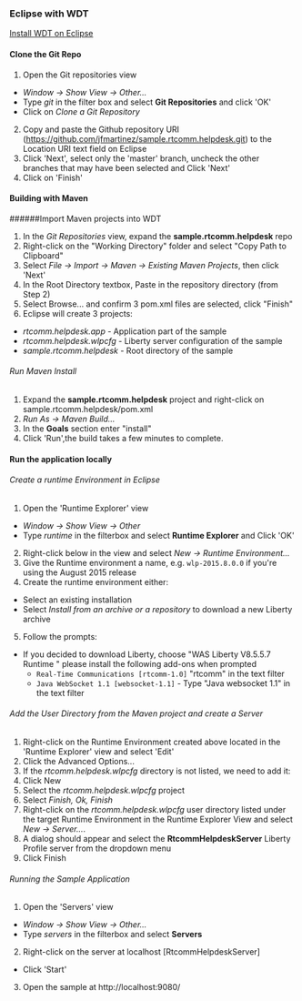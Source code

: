 ### Eclipse with WDT

[Install WDT on Eclipse](https://developer.ibm.com/wasdev/downloads/liberty-profile-using-eclipse/)


#### Clone the Git Repo

1. Open the Git repositories view
  +  *Window -> Show View -> Other...*
  + Type *git* in the filter box and select **Git Repositories** and click 'OK'
  + Click on *Clone a Git Repository*
2. Copy and paste the Github repository URI (https://github.com/jfmartinez/sample.rtcomm.helpdesk.git) to the Location URI text field on Eclipse
3. Click 'Next', select only the 'master' branch, uncheck the other branches that may have been selected and Click 'Next'
4. Click on 'Finish'

#### Building with Maven

######Import Maven projects into WDT

1. In the *Git Repositories* view, expand the **sample.rtcomm.helpdesk** repo
2. Right-click on the "Working Directory" folder and select "Copy Path to Clipboard"
3. Select *File -> Import -> Maven -> Existing Maven Projects*, then click 'Next'
4. In the Root Directory textbox, Paste in the repository directory (from Step 2)
5. Select Browse... and confirm 3 pom.xml files are selected, click "Finish"
6. Eclipse will create 3 projects:
  + *rtcomm.helpdesk.app* - Application part of the sample
  + *rtcomm.helpdesk.wlpcfg* - Liberty server configuration of the sample
  + *sample.rtcomm.helpdesk* - Root directory of the sample

###### Run Maven Install
1. Expand the **sample.rtcomm.helpdesk** project and right-click on sample.rtcomm.helpdesk/pom.xml
2. *Run As -> Maven Build...*
3. In the **Goals** section enter "install"
4. Click 'Run',the build takes a few minutes to complete.

#### Run the application locally

###### Create a runtime Environment in Eclipse

1. Open the 'Runtime Explorer' view
  + *Window -> Show View -> Other*
  + Type *runtime* in the filterbox and select **Runtime Explorer** and Click 'OK'
2. Right-click below in the view and select *New -> Runtime Environment...*
3. Give the Runtime environment a name, e.g.
`wlp-2015.8.0.0` if you're using the August 2015 release
4. Create the runtime environment either:
  + Select an existing installation
  + Select *Install from an archive or a repository* to download a new Liberty archive
5. Follow the prompts:
  + If you decided to download Liberty, choose "WAS Liberty V8.5.5.7 Runtime " please install the following add-ons when prompted
    + `Real-Time Communications [rtcomm-1.0]` "rtcomm" in the text filter
    + `Java WebSocket 1.1 [websocket-1.1]` - Type "Java websocket 1.1" in the text filter

###### Add the User Directory from the Maven project and create a Server

1. Right-click on the Runtime Environment created above located in the 'Runtime Explorer' view and select 'Edit'
2. Click the Advanced Options...
3. If the *rtcomm.helpdesk.wlpcfg* directory is not listed, we need to add it:
  1. Click New
  2. Select the *rtcomm.helpdesk.wlpcfg* project
  3. Select *Finish, Ok, Finish*
4. Right-click on the *rtcomm.helpdesk.wlpcfg* user directory listed under the target Runtime Environment in the Runtime Explorer View and select *New -> Server...*.
5. A dialog should appear and select the **RtcommHelpdeskServer** Liberty Profile server from the dropdown menu
6. Click Finish

###### Running the Sample Application

1. Open the 'Servers' view
  + *Window -> Show View -> Other...*
  + Type *servers* in the filterbox and select **Servers**
2. Right-click on the server at localhost [RtcommHelpdeskServer]
  + Click 'Start'
3. Open the sample at http://localhost:9080/
